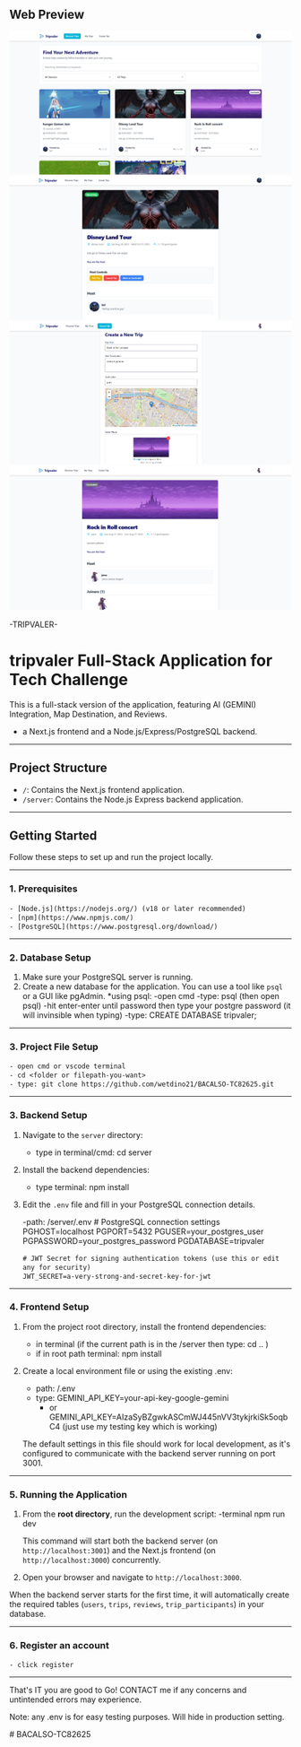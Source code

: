 ## Web Preview

![Preview 1](public/image/web_preview1.png)
![Preview 2](public/image/web_preview2.png)
![Preview 3](public/image/web_preview3.png)
![Preview 4](public/image/web_preview4.png)


-TRIPVALER-

# tripvaler Full-Stack Application for Tech Challenge

This is a full-stack version of the application, featuring AI (GEMINI) Integration, Map Destination, and Reviews.

- a Next.js frontend and a Node.js/Express/PostgreSQL backend.

-----------------------------------------------

## Project Structure

- `/`: Contains the Next.js frontend application.
- `/server`: Contains the Node.js Express backend application.

-----------------------------------------------
## Getting Started

Follow these steps to set up and run the project locally.

-----------------------------------------------
### 1. Prerequisites
    - [Node.js](https://nodejs.org/) (v18 or later recommended)
    - [npm](https://www.npmjs.com/)
    - [PostgreSQL](https://www.postgresql.org/download/)

-----------------------------------------------
### 2. Database Setup

1.  Make sure your PostgreSQL server is running.
2.  Create a new database for the application. You can use a tool like `psql` or a GUI like pgAdmin.
    *using psql:
        -open cmd
        -type: psql (then open psql)
        -hit enter-enter until password then type your postgre password (it will invinsible when typing)
        -type: CREATE DATABASE tripvaler;

-----------------------------------------------
### 3. Project File Setup
    - open cmd or vscode terminal
    - cd <folder or filepath-you-want>
    - type: git clone https://github.com/wetdino21/BACALSO-TC82625.git

-----------------------------------------------
### 3. Backend Setup

1.  Navigate to the `server` directory:
    - type in terminal/cmd: cd server

2.  Install the backend dependencies:
    - type terminal: npm install
    
3.  Edit the `.env` file and fill in your PostgreSQL connection details.

    -path: /server/.env
        # PostgreSQL connection settings
        PGHOST=localhost
        PGPORT=5432
        PGUSER=your_postgres_user
        PGPASSWORD=your_postgres_password
        PGDATABASE=tripvaler

        # JWT Secret for signing authentication tokens (use this or edit any for security)
        JWT_SECRET=a-very-strong-and-secret-key-for-jwt
    

-----------------------------------------------
### 4. Frontend Setup

1.  From the project root directory, install the frontend dependencies:
    - in terminal (if the current path is in the /server then type: cd .. )
    - if in root path terminal: npm install
    
2.  Create a local environment file or using the existing .env:
     - path: /.env
     - type: GEMINI_API_KEY=your-api-key-google-gemini 
        - or GEMINI_API_KEY=AIzaSyBZgwkASCmWJ445nVV3tykjrkiSk5oqbC4 (just use my testing key which is working)


    The default settings in this file should work for local development, as it's configured to communicate with the backend server running on port 3001.


-----------------------------------------------
### 5. Running the Application

1.  From the **root directory**, run the development script:
    -terminal
        npm run dev
   
    This command will start both the backend server (on `http://localhost:3001`) and the Next.js frontend (on `http://localhost:3000`) concurrently.

2.  Open your browser and navigate to `http://localhost:3000`.

When the backend server starts for the first time, it will automatically create the required tables (`users`, `trips`, `reviews`, `trip_participants`) in your database.


-----------------------------------------------
### 6. Register an account
    - click register



-----------------------------------------------
 That's IT you are good to Go! CONTACT me if any concerns and untintended errors may experience.

Note: any .env is for easy testing purposes. Will hide in production setting.

#   B A C A L S O - T C 8 2 6 2 5 
 
 
